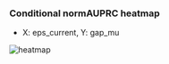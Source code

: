 ### Conditional normAUPRC heatmap

- X: eps_current, Y: gap_mu

![heatmap](/home/elicer/project_0814_2/results/20250816-032615/holdout/conditional_heatmap_eps_current_vs_gap_mu.png)

